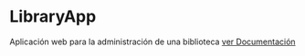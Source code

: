 # LibraryApp
Aplicación web para la administración de una biblioteca 
[ver Documentación](BibliotecaLatex/index.pdf)
